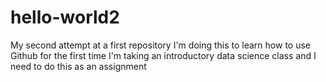 # hello-world2
My second attempt at a first repository
I'm doing this to learn how to use Github for the first time
I'm taking an introductory data science class and I need to do this
as an assignment
